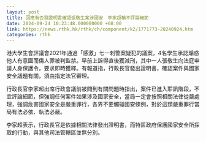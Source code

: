 ```yaml
---
layout: post
title: 回應有否發證明書確認張敬生案涉國安　李家超稱不評論細節
date: 2024-09-24 10:23:48.000000000 +08:00
link: https://news.rthk.hk/rthk/ch/component/k2/1771773-20240924.htm
categories: rthk
---
```


港大學生會評議會2021年通過「感激」七一刺警案疑犯的議案，4名學生承認煽惑他人有意圖而傷人罪被判監禁。早前上訴得直後獲減刑，其中一人張敬生向法庭申請人身保護令，要求即時獲釋。有報道指，行政長官發出證明書，確認案件與國家安全議題有關，須由指定法官審理。

行政長官李家超出席行政會議前被問到有關問題時指出，案件已進入聆訊階段，不宜評論細節，但強調任何案件如果涉及國家安全，當局一定會按照相關法律從嚴處理，強調危害國家安全是嚴重罪行，各界不要觸碰國安條例，對於這類嚴重罪行當局有法必依、執法必嚴。

李家超表示，行政長官是依據相關法律發出證明書，而特區政府保護國家安全所採取的行動，與其他司法管轄區並無分別。
